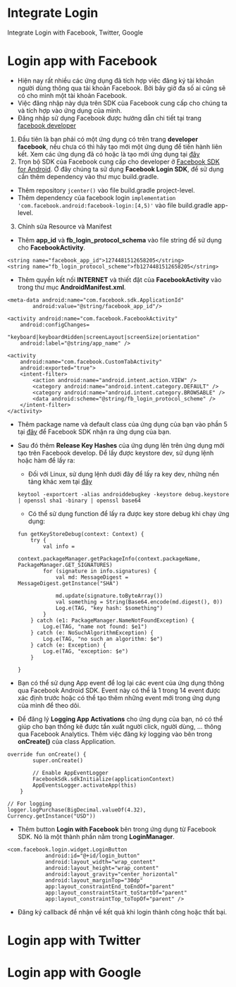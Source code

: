 # Integrate Login
Integrate Login with Facebook, Twitter, Google

# Login app with Facebook

* Hiện nay rất nhiều các ứng dụng đã tích hợp việc đăng ký tài khoản người dùng thông qua tài khoản Facebook. Bởi bây giờ đa số ai cũng sẽ có cho mình một tài khoản Facebook.
* Việc đăng nhập này dựa trên SDK của Facebook cung cấp cho chúng ta và tích hợp vào ứng dụng của mình.
* Đăng nhập sử dụng Facebook được hướng dẫn chi tiết tại trang [facebook developer](https://developers.facebook.com/docs/facebook-login/android?locale=en)

1. Đầu tiên là bạn phải có một ứng dụng có trên trang **developer facebook**, nếu chưa có thì hãy tạo mới một ứng dụng để tiến hành liên kết. Xem các ứng dụng đã có hoặc là tạo mới ứng dụng tại [đây](https://developers.facebook.com/apps/)
2. Trọn bộ SDK của Facebook cung cấp cho developer ở [Facebook SDK for Android](https://developers.facebook.com/docs/android/componentsdks). Ở đây chúng ta sử dụng **Facebook Login SDK**, để sử dụng cần thêm dependency vào thư mục build.gradle.

* Thêm repository `jcenter()` vào file build.gradle project-level.
* Thêm dependency của facebook login `implementation 'com.facebook.android:facebook-login:[4,5)'` vào file build.gradle app-level.

3. Chỉnh sửa Resource và Manifest

* Thêm **app_id** và **fb_login_protocol_schema** vào file string để sử dụng cho **FacebookActivity**.


```
<string name="facebook_app_id">1274481512658205</string>
<string name="fb_login_protocol_scheme">fb1274481512658205</string>
```

* Thêm quyền kết nối **INTERNET** và thiết đặt của **FacebookActivity** vào trong thư mục **AndroidManifest.xml**.

```
<meta-data android:name="com.facebook.sdk.ApplicationId" 
        android:value="@string/facebook_app_id"/>

<activity android:name="com.facebook.FacebookActivity"
    android:configChanges=
                "keyboard|keyboardHidden|screenLayout|screenSize|orientation"
    android:label="@string/app_name" />

<activity
    android:name="com.facebook.CustomTabActivity"
    android:exported="true">
    <intent-filter>
        <action android:name="android.intent.action.VIEW" />
        <category android:name="android.intent.category.DEFAULT" />
        <category android:name="android.intent.category.BROWSABLE" />
        <data android:scheme="@string/fb_login_protocol_scheme" />
    </intent-filter>
</activity>
```

* Thêm package name và default class của ứng dụng của bạn vào phần 5 tại [đây](https://developers.facebook.com/docs/facebook-login/android?locale=en) để Facebook SDK nhận ra ứng dụng của bạn.
* Sau đó thêm **Release Key Hashes** của ứng dụng lên trên ứng dụng mới tạo trên Facebook develop. Để lấy được keystore dev, sử dụng lệnh hoặc hàm để lấy ra:

    * Đối với Linux, sử dụng lệnh dưới đây để lấy ra key dev, những nền tảng khác xem tại [đây](https://medium.com/mindorks/generate-hash-key-for-facebook-and-sha-1-key-for-google-maps-in-android-studio-48d92e4f3c05)
    
    ```
    keytool -exportcert -alias androiddebugkey -keystore debug.keystore | openssl sha1 -binary | openssl base64
    ```
    
    * Có thể sử dụng function để lấy ra được key store debug khi chạy ứng dụng:
    
    ```
    fun getKeyStoreDebug(context: Context) {
        try {
            val info =
                context.packageManager.getPackageInfo(context.packageName, PackageManager.GET_SIGNATURES)
            for (signature in info.signatures) {
                val md: MessageDigest = MessageDigest.getInstance("SHA")

                md.update(signature.toByteArray())
                val something = String(Base64.encode(md.digest(), 0))
                Log.e(TAG, "key hash: $something")
            }
        } catch (e1: PackageManager.NameNotFoundException) {
            Log.e(TAG, "name not found: $e1")
        } catch (e: NoSuchAlgorithmException) {
            Log.e(TAG, "no such an algorithm: $e")
        } catch (e: Exception) {
            Log.e(TAG, "exception: $e")
        }

    }
    ```

* Bạn có thể sử dụng App event để log lại các event của ứng dụng thông qua Facebook Android SDK. Event này có thể là 1 trong 14 event được xác định trước hoặc có thể tạo thêm những event mới trong ứng dụng của mình để theo dõi.
* Để đăng lý **Logging App Activations** cho ứng dụng của bạn, nó có thể giúp cho bạn thống kê được tần xuất người click, người dùng, ... thông qua Facebook Analytics. Thêm việc đăng ký logging vào  bên trong **onCreate()** của class Application.

```
override fun onCreate() {
        super.onCreate()
        
        // Enable AppEventLogger
        FacebookSdk.sdkInitialize(applicationContext)
        AppEventsLogger.activateApp(this)
    }
    
// For logging
logger.logPurchase(BigDecimal.valueOf(4.32), Currency.getInstance("USD"))
```

* Thêm button **Login with Facebook** bên trong ứng dụng từ Facebook SDK. Nó là một thành phần nằm trong **LoginManager**.

```
<com.facebook.login.widget.LoginButton
            android:id="@+id/login_button"
            android:layout_width="wrap_content"
            android:layout_height="wrap_content"
            android:layout_gravity="center_horizontal"
            android:layout_marginTop="30dp"
            app:layout_constraintEnd_toEndOf="parent"
            app:layout_constraintStart_toStartOf="parent"
            app:layout_constraintTop_toTopOf="parent" />
```

* Đăng ký callback để nhận về kết quả khi login thành công hoặc thất bại.


# Login app with Twitter

# Login app with Google
